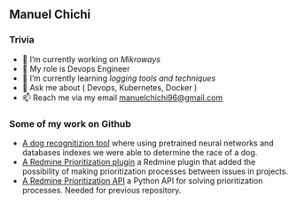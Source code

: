 ## Manuel Chichi
### Trivia
- 🔭 I’m currently working on _Mikroways_
- 🧰 My role is Devops Engineer
- 🌱 I’m currently learning _logging tools and techniques_
- 💬 Ask me about ( Devops, Kubernetes, Docker )
- 📫 Reach me via my email <manuelchichi96@gmail.com>

### Some of my work on Github
- [A dog recognitizion tool](https://github.com/manuelchichi/dog-race-recognition) where using pretrained neural networks and databases indexes we were able to determine the race of a dog.
- [A Redmine Prioritization plugin](https://github.com/manuelchichi/dss-pnrp-redmine-plugin) a Redmine plugin that added the possibility of making prioritization processes between issues in projects.
- [A Redmine Prioritization API](https://github.com/manuelchichi/dss-pnrp-api) a Python API for solving prioritization processes. Needed for previous repository.
